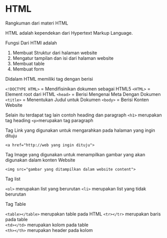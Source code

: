 # HTML 

Rangkuman dari materi HTML 

HTML adalah kependekan dari Hypertext Markup Language.

Fungsi Dari HTMl adalah 

1. Membuat Struktur dari halaman website
2. Mengatur tampilan dan isi dari halaman website
3. Membuat table
4. Membuat form 

Didalam HTML memiliki tag dengan berisi

`<!DOCTYPE HTML>` = Mendifisinikan dokumen sebagai HTML5
`<HTML>` = Element root dari HTML
`<head>` = Berisi Mengenai Meta Dengan Dokumen
`<title>` = Menentukan Judul untuk Dokumen
`<body>` = Berisi Konten Website

Selain itu terdapat tag lain contoh heading dan paragraph
`<h1>` merupakan tag heading
`<p>`merupakan tag paragraph

Tag Link yang digunakan untuk mengarahkan pada halaman yang ingin dituju

`<a href="http://web yang ingin dituju">` 

Tag Image yang digunakan untuk menampilkan gambar yang akan digunakan dalam konten Website

`<img src="gambar yang ditampilkan dalam website content">`

Tag list

`<ol>` merupakan list yang berurutan
`<li>` merupakan list yang tidak berurutan

Tag Table

`<table></table>` merupakan table pada HTML
`<tr></tr>` merupakan baris pada table   
`<td></td>` merupakan kolom pada table    
`<th></th>` merupakan header pada kolom
